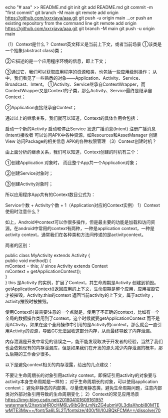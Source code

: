echo "# aaa" >> README.md
git init
git add README.md
git commit -m "first commit"
git branch -M main
git remote add origin https://github.com/xxrxjava/aaa.git
git push -u origin main
…or push an existing repository from the command line
git remote add origin https://github.com/xxrxjava/aaa.git
git branch -M main
git push -u origin main



（1）Context是什么？
Context英文释义是当前上下文，或者当前场景
①该类是一个抽象(abstract class)类；

②它描述的是一个应用程序环境的信息，即上下文；

③通过它，我们可以获取应用程序的资源和类，也包括一些应用级别操作；
从中，我们看见了一些熟悉的对象——Application、Activity、Service、Broadcast、Intent。
①Activity、Service继承自ContextWrapper，而ContextWrapper又是Context的子类，那么Activity、Service最终是继承自Context；

②Application直接继承自Context；

通过以上的继承关系，我们就可以知道，Context的具体作用会包括：

启动一个新的Activity
启动和停止Service
发送广播消息(Intent)
注册广播消息(Intent)接收者
可以访问APK中各种资源，如Resources和AssetManager
创建View
访问Package的相关信息
APK的各种权限管理
（3）Context创建时机？

由上面分析的继承关系，我们可以知道，Context创建的时机有三个：

①创建Application 对象时， 而且整个App共一个Application对象；

②创建Service对象时；

③创建Activity对象时；

所以应用程序App共有的Context数目公式为：

Service个数 + Activity个数 + 1（Application对应的Context实例）
1）Context使用时注意什么？

如上，Android中context可以作很多操作，但是最主要的功能是加载和访问资源。在android中常用的context有两种，一种是application context，一种是activity context，通常我们在各种类和方法间传递的是activitycontext。

两者的区别：

public class MyActivity extends Activity {  
    public void method() {  
        mContext = this; // since Activity extends Context  
        mContext = getApplicationContext();  
    }  
}
this 是Activity 的实例，扩展了Context，其生命周期是Activity 创建到销毁。getApplicationContext()返回应用的上下文，生命周期是整个应用，应用摧毁它才被摧毁。Activity.this的context 返回当前activity的上下文，属于activity ，activity摧毁时被摧毁。

使用Context时最需要注意的一个点就是，使用了不正确的context，比如有一个全局的数据操作类用到了context，这个时候就要getApplicationContext 而不是用ACtivity，如果在这个全局操作中引用的是Activity的context，那么就会一直引用Activity的资源，导致GC无法回收这部分内存，从而最终导致了内存泄漏。

内存泄漏是开发中常见的错误之一，能不能发现取决于开发者的经验，当然了我们也会依赖现有的内存泄漏库，但是如果我们在开发的源头减少内存泄漏的概率，那么后期的工作会少很多。

以下是避免context相关的内存泄露，给出的几点建议：

不要让生命周期长的对象引用activity context，即保证引用activity的对象要与activity本身生命周期是一样的；
对于生命周期长的对象，可以使用application context；
避免非静态的内部类，尽量使用静态类，避免生命周期问题，注意内部类对外部对象引用导致的生命周期变化；
2）Context的常见应用场景
https://img-blog.csdn.net/20180410160916195?watermark/2/text/aHR0cHM6Ly9ibG9nLmNzZG4ubmV0L3dlaXhpbl80MTEwMTE3Mw==/font/5a6L5L2T/fontsize/400/fill/I0JBQkFCMA==/dissolve/70
